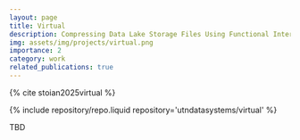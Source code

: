```yaml
---
layout: page
title: Virtual
description: Compressing Data Lake Storage Files Using Functional Inter-Column Dependencies
img: assets/img/projects/virtual.png
importance: 2
category: work
related_publications: true
---
```



{% cite stoian2025virtual %}

{% include repository/repo.liquid repository='utndatasystems/virtual' %}

TBD